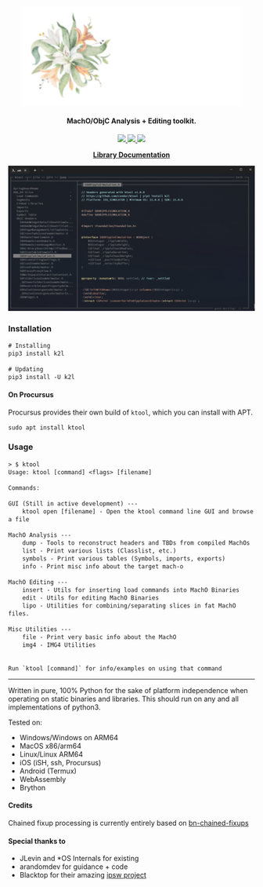 <p align="center">
<img src=".github/svg/logo.png" alt="Logo" width=450px> 
</p>
<h4 align="center">
MachO/ObjC Analysis + Editing toolkit.
</h4>
<p align="center">
  <a href="https://github.com/kritantadev/ktool/actions/workflows/tests.yml">
    <image src="https://github.com/kritantadev/ktool/actions/workflows/tests.yml/badge.svg">
  </a>
  <a href="https://ktool.rtfd.io">
    <image src="https://readthedocs.org/projects/ktool/badge/?version=latest">
  </a>
  <a href="https://pypi.org/project/k2l/">
    <image src="https://badge.fury.io/py/k2l.svg">
  </a>
    <br>
</p>
    
<p align="center">
  <strong><a href="https://ktool.cynder.me/en/latest/ktool.html"> Library Documentation </a></strong>
  <br>
</p>
    
<img src=".github/tui.png">

### Installation

```shell
# Installing
pip3 install k2l

# Updating
pip3 install -U k2l
```

#### On Procursus

Procursus provides their own build of `ktool`, which you can install with APT.

```shell
sudo apt install ktool
```

### Usage 

```
> $ ktool
Usage: ktool [command] <flags> [filename]

Commands:

GUI (Still in active development) ---
    ktool open [filename] - Open the ktool command line GUI and browse a file

MachO Analysis ---
    dump - Tools to reconstruct headers and TBDs from compiled MachOs
    list - Print various lists (Classlist, etc.)
    symbols - Print various tables (Symbols, imports, exports)
    info - Print misc info about the target mach-o

MachO Editing ---
    insert - Utils for inserting load commands into MachO Binaries
    edit - Utils for editing MachO Binaries
    lipo - Utilities for combining/separating slices in fat MachO files.

Misc Utilities ---
    file - Print very basic info about the MachO
    img4 - IMG4 Utilities
    

Run `ktool [command]` for info/examples on using that command
```
    
---

Written in pure, 100% Python for the sake of platform independence when operating on static binaries and libraries. 
This should run on any and all implementations of python3.
    
Tested on:

* Windows/Windows on ARM64
* MacOS x86/arm64
* Linux/Linux ARM64
* iOS (iSH, ssh, Procursus)
* Android (Termux)
* WebAssembly
* Brython
    
#### Credits
    
Chained fixup processing is currently entirely based on [bn-chained-fixups]

#### Special thanks to

* JLevin and *OS Internals for existing
* arandomdev for guidance + code
* Blacktop for their amazing [ipsw project] 

[bn-chained-fixups]: https://github.com/xpcmdshell/bn-chained-fixups
[ipsw Project]: https://github.com/blacktop/ipsw
